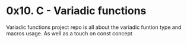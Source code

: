 # 0x10. C - Variadic functions

Variadic functions project repo is all about the variadic funtion type and macros usage. As well as a touch on const concept
